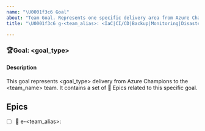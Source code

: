 ```yaml
---
name: "\U0001f3c6 Goal"
about: "Team Goal. Represents one specific delivery area from Azure Champions to the team. It will contain a set of :crown: Epics for this team."
title: "\U0001f3c6 g-<team_alias>: <IaC|CI/CD|Backup|Monitoring|Disaster Recovery>"

---
```

### :trophy:Goal: <goal_type>

#### Description

This goal represents <goal_type> delivery from Azure Champions to the  <team_name> team. It contains a set of :crown: Epics related to this specific goal.

## Epics

- [ ] :crown: e-<team_alias>:
